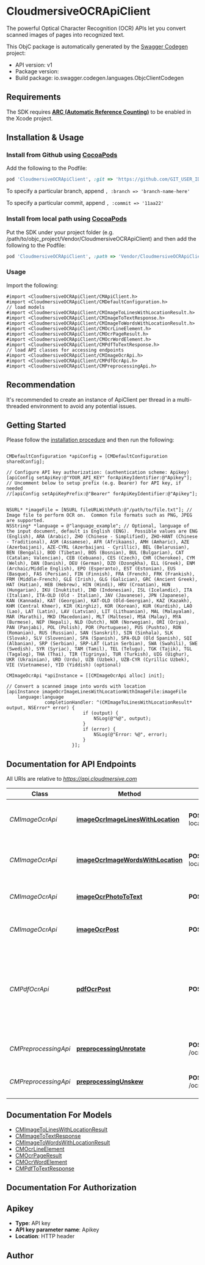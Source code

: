 # CloudmersiveOCRApiClient

The powerful Optical Character Recognition (OCR) APIs let you convert scanned images of pages into recognized text.

This ObjC package is automatically generated by the [Swagger Codegen](https://github.com/swagger-api/swagger-codegen) project:

- API version: v1
- Package version: 
- Build package: io.swagger.codegen.languages.ObjcClientCodegen

## Requirements

The SDK requires [**ARC (Automatic Reference Counting)**](http://stackoverflow.com/questions/7778356/how-to-enable-disable-automatic-reference-counting) to be enabled in the Xcode project.

## Installation & Usage
### Install from Github using [CocoaPods](https://cocoapods.org/)

Add the following to the Podfile:

```ruby
pod 'CloudmersiveOCRApiClient', :git => 'https://github.com/GIT_USER_ID/GIT_REPO_ID.git'
```

To specify a particular branch, append `, :branch => 'branch-name-here'`

To specify a particular commit, append `, :commit => '11aa22'`

### Install from local path using [CocoaPods](https://cocoapods.org/)

Put the SDK under your project folder (e.g. /path/to/objc_project/Vendor/CloudmersiveOCRApiClient) and then add the following to the Podfile:

```ruby
pod 'CloudmersiveOCRApiClient', :path => 'Vendor/CloudmersiveOCRApiClient'
```

### Usage

Import the following:

```objc
#import <CloudmersiveOCRApiClient/CMApiClient.h>
#import <CloudmersiveOCRApiClient/CMDefaultConfiguration.h>
// load models
#import <CloudmersiveOCRApiClient/CMImageToLinesWithLocationResult.h>
#import <CloudmersiveOCRApiClient/CMImageToTextResponse.h>
#import <CloudmersiveOCRApiClient/CMImageToWordsWithLocationResult.h>
#import <CloudmersiveOCRApiClient/CMOcrLineElement.h>
#import <CloudmersiveOCRApiClient/CMOcrPageResult.h>
#import <CloudmersiveOCRApiClient/CMOcrWordElement.h>
#import <CloudmersiveOCRApiClient/CMPdfToTextResponse.h>
// load API classes for accessing endpoints
#import <CloudmersiveOCRApiClient/CMImageOcrApi.h>
#import <CloudmersiveOCRApiClient/CMPdfOcrApi.h>
#import <CloudmersiveOCRApiClient/CMPreprocessingApi.h>

```

## Recommendation

It's recommended to create an instance of ApiClient per thread in a multi-threaded environment to avoid any potential issues.

## Getting Started

Please follow the [installation procedure](#installation--usage) and then run the following:

```objc

CMDefaultConfiguration *apiConfig = [CMDefaultConfiguration sharedConfig];

// Configure API key authorization: (authentication scheme: Apikey)
[apiConfig setApiKey:@"YOUR_API_KEY" forApiKeyIdentifier:@"Apikey"];
// Uncomment below to setup prefix (e.g. Bearer) for API key, if needed
//[apiConfig setApiKeyPrefix:@"Bearer" forApiKeyIdentifier:@"Apikey"];


NSURL* *imageFile = [NSURL fileURLWithPath:@"/path/to/file.txt"]; // Image file to perform OCR on.  Common file formats such as PNG, JPEG are supported.
NSString* *language = @"language_example"; // Optional, language of the input document, default is English (ENG).  Possible values are ENG (English), ARA (Arabic), ZHO (Chinese - Simplified), ZHO-HANT (Chinese - Traditional), ASM (Assamese), AFR (Afrikaans), AMH (Amharic), AZE (Azerbaijani), AZE-CYRL (Azerbaijani - Cyrillic), BEL (Belarusian), BEN (Bengali), BOD (Tibetan), BOS (Bosnian), BUL (Bulgarian), CAT (Catalan; Valencian), CEB (Cebuano), CES (Czech), CHR (Cherokee), CYM (Welsh), DAN (Danish), DEU (German), DZO (Dzongkha), ELL (Greek), ENM (Archaic/Middle English), EPO (Esperanto), EST (Estonian), EUS (Basque), FAS (Persian), FIN (Finnish), FRA (French), FRK (Frankish), FRM (Middle-French), GLE (Irish), GLG (Galician), GRC (Ancient Greek), HAT (Hatian), HEB (Hebrew), HIN (Hindi), HRV (Croatian), HUN (Hungarian), IKU (Inuktitut), IND (Indonesian), ISL (Icelandic), ITA (Italian), ITA-OLD (Old - Italian), JAV (Javanese), JPN (Japanese), KAN (Kannada), KAT (Georgian), KAT-OLD (Old-Georgian), KAZ (Kazakh), KHM (Central Khmer), KIR (Kirghiz), KOR (Korean), KUR (Kurdish), LAO (Lao), LAT (Latin), LAV (Latvian), LIT (Lithuanian), MAL (Malayalam), MAR (Marathi), MKD (Macedonian), MLT (Maltese), MSA (Malay), MYA (Burmese), NEP (Nepali), NLD (Dutch), NOR (Norwegian), ORI (Oriya), PAN (Panjabi), POL (Polish), POR (Portuguese), PUS (Pushto), RON (Romanian), RUS (Russian), SAN (Sanskrit), SIN (Sinhala), SLK (Slovak), SLV (Slovenian), SPA (Spanish), SPA-OLD (Old Spanish), SQI (Albanian), SRP (Serbian), SRP-LAT (Latin Serbian), SWA (Swahili), SWE (Swedish), SYR (Syriac), TAM (Tamil), TEL (Telugu), TGK (Tajik), TGL (Tagalog), THA (Thai), TIR (Tigrinya), TUR (Turkish), UIG (Uighur), UKR (Ukrainian), URD (Urdu), UZB (Uzbek), UZB-CYR (Cyrillic Uzbek), VIE (Vietnamese), YID (Yiddish) (optional)

CMImageOcrApi *apiInstance = [[CMImageOcrApi alloc] init];

// Convert a scanned image into words with location
[apiInstance imageOcrImageLinesWithLocationWithImageFile:imageFile
    language:language
              completionHandler: ^(CMImageToLinesWithLocationResult* output, NSError* error) {
                            if (output) {
                                NSLog(@"%@", output);
                            }
                            if (error) {
                                NSLog(@"Error: %@", error);
                            }
                        }];

```

## Documentation for API Endpoints

All URIs are relative to *https://api.cloudmersive.com*

Class | Method | HTTP request | Description
------------ | ------------- | ------------- | -------------
*CMImageOcrApi* | [**imageOcrImageLinesWithLocation**](docs/CMImageOcrApi.md#imageocrimagelineswithlocation) | **POST** /ocr/image/to/lines-with-location | Convert a scanned image into words with location
*CMImageOcrApi* | [**imageOcrImageWordsWithLocation**](docs/CMImageOcrApi.md#imageocrimagewordswithlocation) | **POST** /ocr/image/to/words-with-location | Convert a scanned image into words with location
*CMImageOcrApi* | [**imageOcrPhotoToText**](docs/CMImageOcrApi.md#imageocrphotototext) | **POST** /ocr/photo/toText | Convert a photo of a document into text
*CMImageOcrApi* | [**imageOcrPost**](docs/CMImageOcrApi.md#imageocrpost) | **POST** /ocr/image/toText | Convert a scanned image into text
*CMPdfOcrApi* | [**pdfOcrPost**](docs/CMPdfOcrApi.md#pdfocrpost) | **POST** /ocr/pdf/toText | Converts an uploaded image in common formats such as JPEG, PNG into text via Optical Character Recognition.
*CMPreprocessingApi* | [**preprocessingUnrotate**](docs/CMPreprocessingApi.md#preprocessingunrotate) | **POST** /ocr/preprocessing/image/unrotate | Detect and unrotate a document image
*CMPreprocessingApi* | [**preprocessingUnskew**](docs/CMPreprocessingApi.md#preprocessingunskew) | **POST** /ocr/preprocessing/image/unskew | Detect and unskew a photo of a document


## Documentation For Models

 - [CMImageToLinesWithLocationResult](docs/CMImageToLinesWithLocationResult.md)
 - [CMImageToTextResponse](docs/CMImageToTextResponse.md)
 - [CMImageToWordsWithLocationResult](docs/CMImageToWordsWithLocationResult.md)
 - [CMOcrLineElement](docs/CMOcrLineElement.md)
 - [CMOcrPageResult](docs/CMOcrPageResult.md)
 - [CMOcrWordElement](docs/CMOcrWordElement.md)
 - [CMPdfToTextResponse](docs/CMPdfToTextResponse.md)


## Documentation For Authorization


## Apikey

- **Type**: API key
- **API key parameter name**: Apikey
- **Location**: HTTP header


## Author




